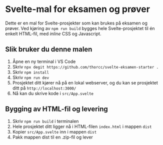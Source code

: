 # Svelte-mal for eksamen og prøver

Dette er en mal for Svelte-prosjekter som kan brukes på eksamen og prøver.
Ved kjøring av `npm run build` bygges hele Svelte-prosjektet til én enkelt HTML-fil, med *inline* CSS og Javascript.

## Slik bruker du denne malen

1. Åpne en ny terminal i VS Code
2. Skriv `npx degit https://github.com/thorcc/svelte-eksamen-starter .`
3. Skriv `npm install`
4. Skriv `npm run dev`
5. Prosjektet ditt kjører nå på en lokal webserver, og du kan se prosjektet ditt på `http://localhost:3000/`
6. Nå kan du skrive kode i `src/App.svelte`

## Bygging av HTML-fil og levering

1. Skriv `npm run build` i terminalen
2. Hele prosjektet ditt ligger nå i HTML-filen `index.html` i mappen `dist`
3. Kopier `src/App.svelte` inn i mappen `dist`
4. Pakk mappen dist til en .zip-fil og lever 
